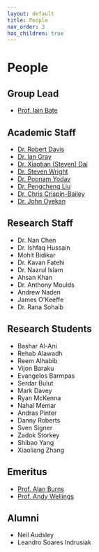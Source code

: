 ```yaml
---
layout: default
title: People
nav_order: 3
has_children: true
---
```


# People
## Group Lead
- [Prof. Iain Bate](https://www.cs.york.ac.uk/people/?group=Academic%20and%20Teaching%20Staff&username=ijb)

## Academic Staff
- [Dr. Robert Davis](https://www-users.york.ac.uk/~rd17/)
- [Dr. Ian Gray](https://www.cs.york.ac.uk/people/?group=Academic%20and%20Teaching%20Staff&username=iang)
- [Dr. Xiaotian (Steven) Dai](https://www.xiaotiandai.com)
- [Dr. Steven Wright](https://www.cs.york.ac.uk/people/?group=Academic%20and%20Teaching%20Staff&username=saw)
- [Dr. Poonam Yodav](https://www.cs.york.ac.uk/people/?group=Academic%20and%20Teaching%20Staff&username=yadav)
- [Dr. Pengcheng Liu](https://www.cs.york.ac.uk/people/?group=Academic%20and%20Teaching%20Staff&username=liup)
- [Dr. Chris Crispin-Bailey](https://www.cs.york.ac.uk/people/?group=Academic%20and%20Teaching%20Staff&username=chrisb)
- [Dr. John Oyekan](https://www.cs.york.ac.uk/people/joyekan)

## Research Staff
- Dr. Nan Chen
- Dr. Ishfaq Hussain
- Mohit Bidikar
- Dr. Kavan Fatehi
- Dr. Nazrul Islam
- Ahsan Khan
- Dr. Anthony Moulds
- Andrew Naden
- James O'Keeffe
- Dr. Rana Sohaib

## Research Students
- Bashar Al-Ani
- Rehab Alawadh
- Reem Alhabib
- Vijon Baraku
- Evangelos Barmpas
- Serdar Bulut
- Mark Davey
- Ryan McKenna
- Nahal Memar
- Andras Pinter
- Danny Roberts
- Sven Signer
- Zadok Storkey
- Shibao Yang
- Xiaoliang Zhang

## Emeritus
- [Prof. Alan Burns](https://www.cs.york.ac.uk/people/?group=Academic%20and%20Teaching%20Staff&username=burns)
- [Prof. Andy Wellings](https://scholar.google.co.uk/citations?user=yPa4QrkAAAAJ&hl=en)

## Alumni
- Neil Audsley
- Leandro Soares Indrusiak
